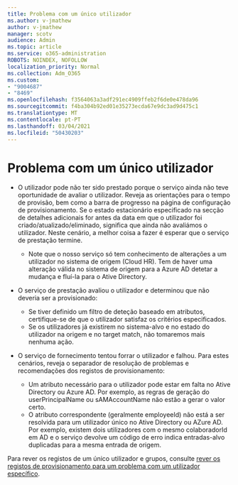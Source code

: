 ```yaml
---
title: Problema com um único utilizador
ms.author: v-jmathew
author: v-jmathew
manager: scotv
audience: Admin
ms.topic: article
ms.service: o365-administration
ROBOTS: NOINDEX, NOFOLLOW
localization_priority: Normal
ms.collection: Adm_O365
ms.custom:
- "9004687"
- "8469"
ms.openlocfilehash: f3564063a3adf291ec4909ffeb2f6de0e478da96
ms.sourcegitcommit: f4ba304b92ed01e35273ecda67e9dc3ad9d475c1
ms.translationtype: MT
ms.contentlocale: pt-PT
ms.lasthandoff: 03/04/2021
ms.locfileid: "50430203"
---
```

# <a name="problem-with-single-user"></a>Problema com um único utilizador

- O utilizador pode não ter sido prestado porque o serviço ainda não teve oportunidade de avaliar o utilizador. Reveja as orientações para o tempo de provisão, bem como a barra de progresso na página de configuração de provisionamento. Se o estado estacionário especificado na secção de detalhes adicionais for antes da data em que o utilizador foi criado/atualizado/eliminado, significa que ainda não avaliámos o utilizador. Neste cenário, a melhor coisa a fazer é esperar que o serviço de prestação termine.

  - Note que o nosso serviço só tem conhecimento de alterações a um utilizador no sistema de origem (Cloud HR). Tem de haver uma alteração válida no sistema de origem para a Azure AD detetar a mudança e fluí-la para o Ative Directory.
- O serviço de prestação avaliou o utilizador e determinou que não deveria ser a provisionado:
  - Se tiver definido um filtro de deteção baseado em atributos, certifique-se de que o utilizador satisfaz os critérios especificados.
  - Se os utilizadores já existirem no sistema-alvo e no estado do utilizador na origem e no target match, não tomaremos mais nenhuma ação.
- O serviço de fornecimento tentou forrar o utilizador e falhou. Para estes cenários, reveja o separador de resolução de problemas e recomendações dos registos de provisionamento:
  - Um atributo necessário para o utilizador pode estar em falta no Ative Directory ou Azure AD. Por exemplo, as regras de geração do userPrincipalName ou sAMAccountName não estão a gerar o valor certo.
  - O atributo correspondente (geralmente employeeId) não está a ser resolvida para um utilizador único no Ative Directory ou AZure AD. Por exemplo, existem dois utilizadores com o mesmo colaboradorId em AD e o serviço devolve um código de erro indica entradas-alvo duplicadas para a mesma entrada de origem.

Para rever os registos de um único utilizador e grupos, consulte [rever os registos de provisionamento para um problema com um utilizador específico](https://docs.microsoft.com/azure/active-directory/reports-monitoring/concept-provisioning-logs).
